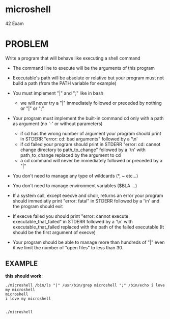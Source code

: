 # microshell
42 Exam
# PROBLEM
Write a program that will behave like executing a shell command

- The command line to execute will be the arguments of this program

- Executable's path will be absolute or relative but your program must not build a path (from the PATH variable for example)

- You must implement "|" and ";" like in bash

   - we will never try a "|" immediately followed or preceded by nothing or "|" or ";"
- Your program must implement the built-in command cd only with a path as argument (no '-' or without parameters)

   - if cd has the wrong number of argument your program should print in STDERR "error: cd: bad arguments" followed by a '\n'
   - if cd failed your program should print in STDERR "error: cd: cannot change directory to path_to_change" followed by a '\n' with path_to_change replaced by the argument to cd
   - a cd command will never be immediately followed or preceded by a "|"
- You don't need to manage any type of wildcards (*, ~ etc...)

- You don't need to manage environment variables ($BLA ...)

- If a system call, except execve and chdir, returns an error your program should immediatly print "error: fatal" in STDERR followed by a '\n' and the program should exit

- If execve failed you should print "error: cannot execute executable_that_failed" in STDERR followed by a '\n' with executable_that_failed replaced with the path of the failed executable (It should be the first argument of execve)

- Your program should be able to manage more than hundreds of "|" even if we limit the number of "open files" to less than 30.

## EXAMPLE
**this should work:**
````
./microshell /bin/ls "|" /usr/bin/grep microshell ";" /bin/echo i love my microshell
microshell
i love my microshell


./microshell 
